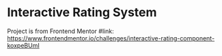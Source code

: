 # Interactive Rating System

Project is from Frontend Mentor
 #link: https://www.frontendmentor.io/challenges/interactive-rating-component-koxpeBUmI
